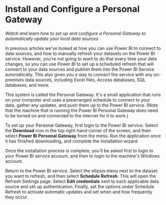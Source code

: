 <properties
   pageTitle="Install and Configure a Personal Gateway"
   description="Set up a Personal Gateway to automatically update local and on-premises data sources."
   services="powerbi"
   documentationCenter=""
   authors="davidiseminger"
   manager="mblythe"
   editor=""
   tags=""
   featuredVideoId="UwSaTCke5MU"
   featuredVideoThumb=""
   courseDuration=""/>

<tags
   ms.service="powerbi"
   ms.devlang="NA"
   ms.topic="article"
   ms.tgt_pltfrm="NA"
   ms.workload="powerbi"
   ms.date="02/20/2016"
   ms.author="v-jescoo"/>

# Install and Configure a Personal Gateway

*Watch and learn how to set up and configure a Personal Gateway to automatically update your local data sources*

In previous articles we've looked at how you can use Power BI to connect to data sources, and how to manually refresh your datasets on the Power BI service. However, you're not going to want to do that every time your data changes, so you can use Power BI to set up a scheduled refresh that will connect to your data sources and publish them into the Power BI Service automatically. This also gives you a way to connect the service with any on-premises data sources, including Excel files, Access databases, SQL databases, and more.

This system is called the Personal Gateway. It's a small application that runs on your computer and uses a prearranged schedule to connect to your data, gather any updates, and push them up to the Power BI service. (Note that the machine that is running the Power BI Personal Gateway does need to be turned on and connected to the internet for it to work.)

To set up your Personal Gateway, first login to the Power BI service. Select the **Download** icon in the top right-hand corner of the screen, and then select **Power BI Personal Gateway** from the menu. Run the application once it has finished downloading, and complete the installation wizard.

Once the installation process is complete, you'll be asked first to login to your Power BI service account, and then to login to the machine's Windows account.

Return to the Power BI service. Select the ellipsis menu next to the dataset you want to refresh, and then select **Schedule Refresh**. This will open the Refresh Settings page. Select **Edit credentials** next to each applicable data source and set up authentication. Finally, set the options under Schedule Refresh to activate automatic updates and set when and how frequently they occur.
